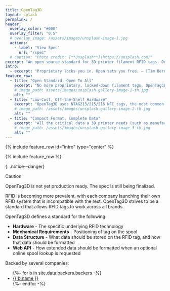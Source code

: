 ```yaml
---
title: OpenTag3D
layout: splash
permalink: /
header:
  overlay_color: "#000"
  overlay_filter: "0.5"
  # overlay_image: /assets/images/unsplash-image-1.jpg
  actions:
    - label: "View Spec"
      url: "/spec"
  # caption: "Photo credit: [**Unsplash**](https://unsplash.com)"
excerpt: "An open source standard for 3D printer filament RFID tags. Designed for compatibility between printers, filament manufacturers, and accessories, implementation is simple and low-cost."
intro:
  - excerpt: "Proprietary locks you in. Open sets you free. — [Tim Berners-Lee](https://www.w3.org/People/Berners-Lee/)"
feature_row:
  - title: "Open Standard, Open To All"
    excerpt: "No more proprietary, locked-down filament tags. OpenTag3D works across 3D printer brands, filament makers, accessories, and hobbyist projects. The memory map is openly documented, with no encryption or vendor lock-in, so anyone, from major manufacturers to individual makers, can build, read, and write compatible tags."
    # image_path: assets/images/unsplash-gallery-image-1-th.jpg
    alt: ""
  - title: "Low-Cost, Off-the-Shelf Hardware"
    excerpt: "OpenTag3D uses NTAG213/215/216 NFC tags, the most common and affordable NFC tags on the market. These tags are readable and writable by smartphones, compatible with most off-the-shelf RFID/NFC readers (including low-cost PN532 modules), and require no proprietary hardware."
    # image_path: /assets/images/unsplash-gallery-image-2-th.jpg
    alt: ""
  - title: "Compact Format, Complete Data"
    excerpt: "All the critical data a 3D printer needs (such as manufacturer, material, color, print settings, and more) fits neatly within 144 bytes on an NTAG213. For manufacturers who want to include additional details like serial numbers, production data, or extended specifications, the NTAG215 and NTAG216 provide ample extra space without changing compatibility."
    # image_path: /assets/images/unsplash-gallery-image-3-th.jpg
    alt: ""
---
```


{% include feature_row id="intro" type="center" %}

{% include feature_row %}

{: .notice--danger}

> [!CAUTION]
> OpenTag3D is not yet production ready. The spec is still being finalized.

RFID is becoming more prevalent, with each company launching their own RFID system that is incompatible with the rest. OpenTag3D strives to be a standard that allows RFID tags to work across all brands.

OpenTag3D defines a standard for the following:

- **Hardware** - The specific underlying RFID technology
- **Mechanical Requirements** - Positioning of tag on the spool
- **Data Structure** - What data should be stored on the RFID tag, and how that data should be formatted
- **Web API** - How extended data should be formatted when an optional online spool lookup is requested

Backed by several companies:

<!-- prettier-ignore-start -->

<ul>
  {%- for b in site.data.backers.backers -%}
    <li><a href="{{ b.url }}">{{ b.name }}</a></li>
  {%- endfor -%}
</ul>

<!-- prettier-ignore-end -->
